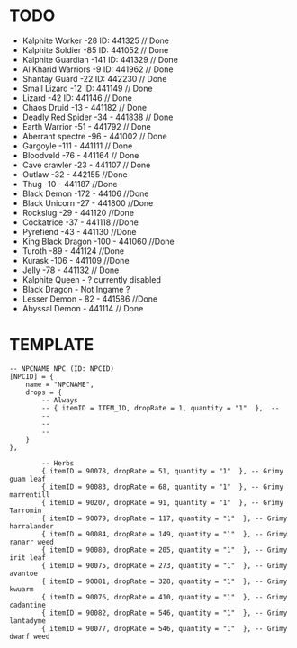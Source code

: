 # TODO


- Kalphite Worker    -28 ID: 441325 // Done
- Kalphite Soldier   -85 ID: 441052 // Done
- Kalphite Guardian  -141 ID: 441329 // Done
- Al Kharid Warriors -9 ID: 441962 // Done
- Shantay Guard		-22 ID: 442230 // Done
- Small Lizard		-12 ID: 441149 // Done
- Lizard			-42 ID: 441146 // Done
- Chaos Druid        -13 - 441182 // Done
- Deadly Red Spider  -34 - 441838 // Done
- Earth Warrior      -51 - 441792 // Done
- Aberrant spectre -96 - 441002 // Done
- Gargoyle -111		- 441111 // Done
- Bloodveld -76		- 441164 // Done
- Cave crawler 		-23 - 441107 // Done
- Outlaw			-32 - 442155 //Done
- Thug				-10 - 441187 //Done
- Black Demon		-172 - 44106 //Done
- Black Unicorn		-27	- 441800 //Done
- Rockslug 			-29 - 441120 //Done
- Cockatrice 		-37 - 441118 //Done
- Pyrefiend 		-43 - 441130 //Done
- King Black Dragon -100 - 441060 //Done
- Turoth 			-89 - 441124 //Done
- Kurask 			-106 - 441109 //Done
- Jelly 			-78 - 441132 // Done
- Kalphite Queen		- ? currently disabled
- Black Dragon			- Not Ingame ?
- Lesser Demon - 82 - 441586 //Done
- Abyssal Demon - 441114 // Done

# TEMPLATE
    -- NPCNAME NPC (ID: NPCID)
    [NPCID] = {
        name = "NPCNAME",
        drops = {
			-- Always
			-- { itemID = ITEM_ID, dropRate = 1, quantity = "1"  },  --
			--
			--
			--
		}
    },

			-- Herbs
            { itemID = 90078, dropRate = 51, quantity = "1"  }, -- Grimy guam leaf
            { itemID = 90083, dropRate = 68, quantity = "1"  }, -- Grimy marrentill
            { itemID = 90207, dropRate = 91, quantity = "1"  }, -- Grimy Tarromin
            { itemID = 90079, dropRate = 117, quantity = "1"  }, -- Grimy harralander
            { itemID = 90084, dropRate = 149, quantity = "1"  }, -- Grimy ranarr weed
            { itemID = 90080, dropRate = 205, quantity = "1"  }, -- Grimy irit leaf
            { itemID = 90075, dropRate = 273, quantity = "1"  }, -- Grimy avantoe
            { itemID = 90081, dropRate = 328, quantity = "1"  }, -- Grimy kwuarm
            { itemID = 90076, dropRate = 410, quantity = "1"  }, -- Grimy cadantine
			{ itemID = 90082, dropRate = 546, quantity = "1"  }, -- Grimy lantadyme
			{ itemID = 90077, dropRate = 546, quantity = "1"  }, -- Grimy dwarf weed